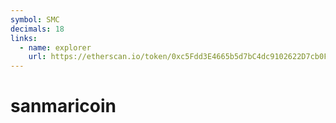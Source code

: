 ```yaml
---
symbol: SMC
decimals: 18
links:
  - name: explorer
    url: https://etherscan.io/token/0xc5Fdd3E4665b5d7bC4dc9102622D7cb0Fe510b65
---
```


# sanmaricoin
